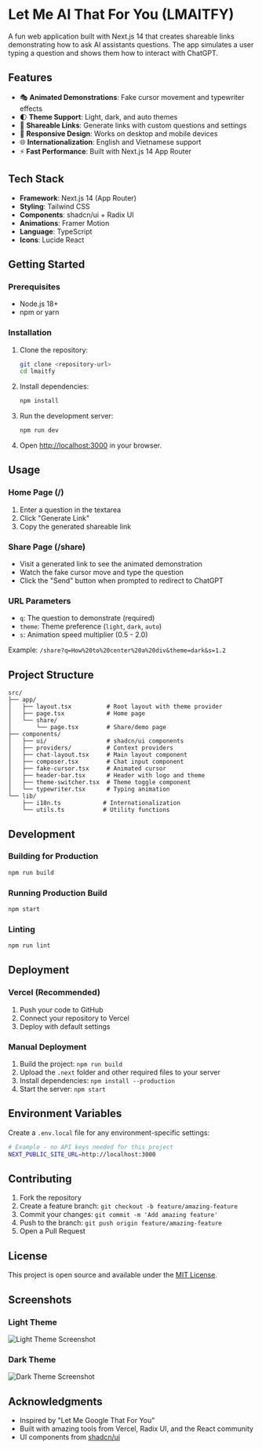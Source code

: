 # Let Me AI That For You (LMAITFY)

A fun web application built with Next.js 14 that creates shareable links demonstrating how to ask AI assistants questions. The app simulates a user typing a question and shows them how to interact with ChatGPT.

## Features

- 🎭 **Animated Demonstrations**: Fake cursor movement and typewriter effects
- 🌓 **Theme Support**: Light, dark, and auto themes
- 🔗 **Shareable Links**: Generate links with custom questions and settings
- 📱 **Responsive Design**: Works on desktop and mobile devices
- 🌐 **Internationalization**: English and Vietnamese support
- ⚡ **Fast Performance**: Built with Next.js 14 App Router

## Tech Stack

- **Framework**: Next.js 14 (App Router)
- **Styling**: Tailwind CSS
- **Components**: shadcn/ui + Radix UI
- **Animations**: Framer Motion
- **Language**: TypeScript
- **Icons**: Lucide React

## Getting Started

### Prerequisites

- Node.js 18+
- npm or yarn

### Installation

1. Clone the repository:

   ```bash
   git clone <repository-url>
   cd lmaitfy
   ```

2. Install dependencies:

   ```bash
   npm install
   ```

3. Run the development server:

   ```bash
   npm run dev
   ```

4. Open [http://localhost:3000](http://localhost:3000) in your browser.

## Usage

### Home Page (/)

1. Enter a question in the textarea
2. Click "Generate Link"
3. Copy the generated shareable link

### Share Page (/share)

- Visit a generated link to see the animated demonstration
- Watch the fake cursor move and type the question
- Click the "Send" button when prompted to redirect to ChatGPT

### URL Parameters

- `q`: The question to demonstrate (required)
- `theme`: Theme preference (`light`, `dark`, `auto`)
- `s`: Animation speed multiplier (0.5 - 2.0)

Example: `/share?q=How%20to%20center%20a%20div&theme=dark&s=1.2`

## Project Structure

```
src/
├── app/
│   ├── layout.tsx          # Root layout with theme provider
│   ├── page.tsx            # Home page
│   └── share/
│       └── page.tsx        # Share/demo page
├── components/
│   ├── ui/                 # shadcn/ui components
│   ├── providers/          # Context providers
│   ├── chat-layout.tsx     # Main layout component
│   ├── composer.tsx        # Chat input component
│   ├── fake-cursor.tsx     # Animated cursor
│   ├── header-bar.tsx      # Header with logo and theme
│   ├── theme-switcher.tsx  # Theme toggle component
│   └── typewriter.tsx      # Typing animation
└── lib/
    ├── i18n.ts            # Internationalization
    └── utils.ts           # Utility functions
```

## Development

### Building for Production

```bash
npm run build
```

### Running Production Build

```bash
npm start
```

### Linting

```bash
npm run lint
```

## Deployment

### Vercel (Recommended)

1. Push your code to GitHub
2. Connect your repository to Vercel
3. Deploy with default settings

### Manual Deployment

1. Build the project: `npm run build`
2. Upload the `.next` folder and other required files to your server
3. Install dependencies: `npm install --production`
4. Start the server: `npm start`

## Environment Variables

Create a `.env.local` file for any environment-specific settings:

```bash
# Example - no API keys needed for this project
NEXT_PUBLIC_SITE_URL=http://localhost:3000
```

## Contributing

1. Fork the repository
2. Create a feature branch: `git checkout -b feature/amazing-feature`
3. Commit your changes: `git commit -m 'Add amazing feature'`
4. Push to the branch: `git push origin feature/amazing-feature`
5. Open a Pull Request

## License

This project is open source and available under the [MIT License](LICENSE).

## Screenshots

### Light Theme

![Light Theme Screenshot](./screenshots/light-theme.png)

### Dark Theme

![Dark Theme Screenshot](./screenshots/dark-theme.png)

## Acknowledgments

- Inspired by "Let Me Google That For You"
- Built with amazing tools from Vercel, Radix UI, and the React community
- UI components from [shadcn/ui](https://ui.shadcn.com)
